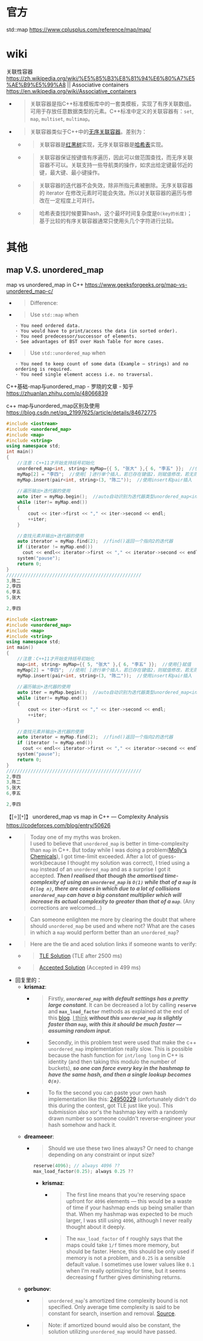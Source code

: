 
# 官方

std::map https://www.cplusplus.com/reference/map/map/

# wiki

关联性容器 https://zh.wikipedia.org/wiki/%E5%85%B3%E8%81%94%E6%80%A7%E5%AE%B9%E5%99%A8 || Associative containers https://en.wikipedia.org/wiki/Associative_containers
- > 关联容器是指C++标准模板库中的一套类模板，实现了有序关联数组。可用于存放任意数据类型的元素。C++标准中定义的关联容器有：`set`,` map`, `multiset`, `multimap`。
- > 关联容器类似于C++中的[无序关联容器]()。差别为：
  * > 关联容器是[红黑树](https://zh.wikipedia.org/wiki/%E7%BA%A2%E9%BB%91%E6%A0%91)实现，无序关联容器是[哈希表](https://zh.wikipedia.org/wiki/%E5%93%88%E5%B8%8C%E8%A1%A8)实现。
  * > 关联容器保证按键值有序遍历，因此可以做范围查找，而无序关联容器不可以。关联支持一些导航类的操作，如求出给定键最邻近的键，最大键、最小键操作。
  * > 关联容器的迭代器不会失效，除非所指元素被删除。无序关联容器的 iterator 在修改元素时可能会失效。所以对关联容器的遍历与修改在一定程度上可并行。
  * > 哈希表查找时候要算hash，这个最坏时间复杂度是`O(key的长度)`；基于比较的有序关联容器通常只使用头几个字符进行比较。

# 其他

## map V.S. unordered_map

map vs unordered_map in C++ https://www.geeksforgeeks.org/map-vs-unordered_map-c/
- > Difference: 
- > Use `std::map` when 
  ```console
  · You need ordered data.
  · You would have to print/access the data (in sorted order).
  · You need predecessor/successor of elements.
  · See advantages of BST over Hash Table for more cases.
  ```
- > Use `std::unordered_map` when 
  ```console
  · You need to keep count of some data (Example – strings) and no ordering is required.
  · You need single element access i.e. no traversal.
  ```

C++基础-map与unordered_map - 罗晓的文章 - 知乎 https://zhuanlan.zhihu.com/p/48066839

c++ map与unordered_map区别及使用 https://blog.csdn.net/qq_21997625/article/details/84672775
```cpp
#include <iostream>  
#include <unordered_map>  
#include <map>
#include <string>  
using namespace std;  
int main()  
{  
    //注意：C++11才开始支持括号初始化
    unordered_map<int, string> myMap={{ 5, "张大" },{ 6, "李五" }};  //使用{}赋值
    myMap[2] = "李四";  //使用[ ]进行单个插入，若已存在键值2，则赋值修改，若无则插入。
    myMap.insert(pair<int, string>(3, "陈二"));  //使用insert和pair插入
    
    //遍历输出+迭代器的使用
    auto iter = myMap.begin();  //auto自动识别为迭代器类型unordered_map<int,string>::iterator
    while (iter!= myMap.end())
    {  
        cout << iter->first << "," << iter->second << endl;  
        ++iter;  
    }  

    //查找元素并输出+迭代器的使用
    auto iterator = myMap.find(2);  //find()返回一个指向2的迭代器
    if (iterator != myMap.end())
      cout << endl<< iterator->first << "," << iterator->second << endl;  
    system("pause");  
    return 0;  
}
//////////////////////////////////////////////////
3,陈二
2,李四
6,李五
5,张大

2,李四
```
```cpp
#include <iostream>  
#include <unordered_map>  
#include <map>
#include <string>  
using namespace std;  
int main()  
{  
    //注意：C++11才开始支持括号初始化
    map<int, string> myMap={{ 5, "张大" },{ 6, "李五" }};  //使用{}赋值
    myMap[2] = "李四";  //使用[ ]进行单个插入，若已存在键值2，则赋值修改，若无则插入。
    myMap.insert(pair<int, string>(3, "陈二"));  //使用insert和pair插入
    
    //遍历输出+迭代器的使用
    auto iter = myMap.begin();  //auto自动识别为迭代器类型unordered_map<int,string>::iterator
    while (iter!= myMap.end())
    {  
        cout << iter->first << "," << iter->second << endl;  
        ++iter;  
    }  

    //查找元素并输出+迭代器的使用
    auto iterator = myMap.find(2);  //find()返回一个指向2的迭代器
    if (iterator != myMap.end())
      cout << endl<< iterator->first << "," << iterator->second << endl;  
    system("pause");  
    return 0;  
}
//////////////////////////////////////////////////
2,李四
3,陈二
5,张大
6,李五

2,李四
```

【[:star:][`*`]】 unordered_map vs map in C++ — Complexity Analysis https://codeforces.com/blog/entry/50626
- > Today one of my myths was broken. <br> I used to believe that `unordered_map` is better in time-complexity than `map` in C++. But today while I was doing a problem([Molly's Chemicals](https://codeforces.com/contest/776/problem/C)), I got time-limit exceeded. After a lot of guess-work(because I thought my solution was correct), I tried using a `map` instead of an `unordered_map` and as a surprise I got it accepted. ***Then I realised that though the amortised time-complexity of using an `unordered_map` is `O(1)` while that of a `map` is `O(log n)`, there are cases in which due to a lot of collisions `unordered_map` can have a big constant multiplier which will increase its actual complexity to greater than that of a `map`***. (Any corrections are welcomed...)
- > Can someone enlighten me more by clearing the doubt that where should `unordered_map` be used and where not? What are the cases in which a `map` would perform better than an `unordered_map`?
- > Here are the tle and aced solution links if someone wants to verify:
  * > [TLE Solution](https://codeforces.com/contest/776/submission/24950521) (TLE after 2500 ms)
  * > [Accepted Solution](https://codeforces.com/contest/776/submission/24950552) (Accepted in 499 ms)
- 回复里的：
  * **krismaz**:
    + > Firstly, ***`unordered_map` with default settings has a pretty large constant***. It can be decreased a lot by calling **`reserve`** and **`max_load_factor`** methods as explained at the end of this [blog](https://codeforces.com/blog/entry/21853). <ins>I think</ins> ***without this `unordered_map` is slightly faster than `map`, with this it should be much faster — assuming random input***.
    + > Secondly, in this problem test were used that make the c++ `unordered_map` implementation really slow. This is possible because the hash function for `int/long long` in C++ is identity (and then taking this modulo the number of buckets), ***so one can force every key in the hashmap to have the same hash, and then a single lookup becomes `O(n)`***.
    + > To fix the second you can paste your own hash implementation like this: [24950229](https://codeforces.com/contest/776/submission/24950229) (unfortunately didn't do this during the contest, got TLE just like you). This submission also xor's the hashmap key with a randomly drawn number so someone couldn't reverse-engineer your hash somehow and hack it.
  * **dreameeer**:
    + > Should we use these two lines always? Or need to change depending on any constraint or input size?
      ```cpp
      reserve(4096); // always 4096 ?? 
      max_load_factor(0.25); always 0.25 ??
      ```
      * **krismaz**:
        + > The first line means that you're reserving space upfront for `4096` elements — this would be a waste of time if your hashmap ends up being smaller than that. When my hashmap was expected to be much larger, I was still using `4096`, although I never really thought about it deeply.
        + > The `max_load_factor` of `f` roughly says that the maps could take `1/f` times more memory, but should be faster. Hence, this should be only used if memory is not a problem, and `0.25` is a sensible default value. I sometimes use lower values like `0.1` when I'm really optimizing for time, but it seems decreasing f further gives diminishing returns.
  * **gorbunov**:
    + > `unordered_map`'s amortized time complexity bound is not specified. Only average time complexity is said to be constant for search, insertion and removal. [Source](http://en.cppreference.com/w/cpp/container/unordered_map).
    + > Note: if amortized bound would also be constant, the solution utilizing `unordered_map` would have passed.
